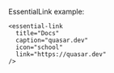 EssentialLink example:

```vue
<essential-link
  title="Docs"
  caption="quasar.dev"
  icon="school"
  link="https://quasar.dev"
/>
```